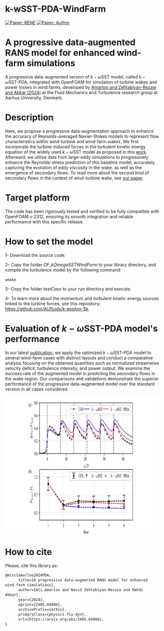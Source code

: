# k-wSST-PDA-WindFarm

<!--  [![Compatibility: OFver](https://img.shields.io/badge/Compatible_with-OpenFOAM.v2112-lightblue.svg)]()  -->
[![Paper: RENE](https://img.shields.io/badge/Reference-Paper-red.svg)](https://doi.org/10.48550/arXiv.2405.04906)
[![Paper: Author](https://img.shields.io/badge/Author-green.svg)](https://sites.google.com/view/zehtabiyan/home)

<!-- [![License: GPL v3](https://img.shields.io/badge/License-GPLv3-blue.svg)](https://www.gnu.org/licenses/gpl-3.0)   -->

# A progressive data-augmented RANS model for enhanced wind-farm simulations 
A progressive data-augmented version of $k-\omega\text{SST}$ model, called $k-\omega\text{SST-PDA}$, integrated with OpenFOAM for simulation of turbine wakes and power losses in wind farms, developed by [Amarloo and Zehtabiyan-Rezaie and Abkar (2024)](https://doi.org/10.48550/arXiv.2405.04906) at the Fluid Mechanics and Turbulence research group at Aarhus University, Denmark. 

# Description
Here, we propose a progressive data-augmentation approach to enhance the accuracy of Reynolds-averaged Navier-Stokes models to represent flow characteristics within wind-turbine and wind-farm wakes. We first incorporate the turbine-induced forces in the turbulent kinetic energy equation of the widely used $k−\omega\text{SST}$ model as proposed in this [work](https://doi.org/10.1016/j.renene.2021.08.012). Afterward, we utilize data from large-eddy simulations to progressively enhance the Reynolds-stress prediction of this baseline model, accurately capturing the evolution of eddy viscosity in the wake, as well as the emergence of secondary flows. To read more about the second kind of secondary flows in the context of wind-turbine wake, see [our paper](https://doi.org/10.1063/5.0203068). 

# Target platform
The code has been rigorously tested and verified to be fully compatible with OpenFOAM v-2312, ensuring its smooth integration and reliable performance with this specific release.

<!-- # Author
[Navid Zehtabiyan-Rezaie](https://sites.google.com/view/zehtabiyan/home)-->

# How to set the model
1- Download the source code.
 
2- Copy the folder _OF_kOmegaSSTWindFarm_ to your library directory, and compile the turbulence model by the following command: 

`wmake`

3- Copy the folder _testCase_ to your run directory and execute.

4- To learn more about the momentum and turbulent kinetic energy sources linked to the turbine forces, see this repository: https://github.com/AUfluids/k-epsilon-Sk.

# Evaluation of $k-\omega\text{SST-PDA}$ model's performance
In our latest [publication](https://doi.org/10.48550/arXiv.2405.04906), we apply the optimized $k−\omega\text{SST-PDA}$ model to several wind-farm cases with distinct layouts and conduct a comparative analysis focusing on the obtained quantities such as normalized streamwise velocity deficit, turbulence intensity, and power output. We examine the success rate of the augmented model in predicting the secondary flows in the wake region. Our comparisons and validations demonstrate the superior performance of the progressive data-augmented model over the standard version in all cases considered.

<img src="https://github.com/AUfluids/k-wSST-PDA-WindFarm/blob/main/testCase/Performance.png" width="900" height="450" alt="Normalized power of turbines in three validation cases">

  
# How to cite
Please, cite this library as:
```
@misc{amarloo2024PDA,
      title={A progressive data-augmented RANS model for enhanced wind-farm simulations}, 
      author={Ali Amarloo and Navid Zehtabiyan-Rezaie and Mahdi Abkar},
      year={2024},
      eprint={2405.04906},
      archivePrefix={arXiv},
      primaryClass={physics.flu-dyn},
      url={https://arxiv.org/abs/2405.04906}, 
}
```
